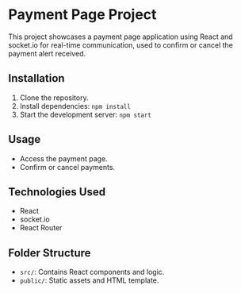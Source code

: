 # Payment Page Project

This project showcases a payment page application using React and socket.io for real-time communication, used to confirm or cancel the payment alert received.

## Installation

1. Clone the repository.
2. Install dependencies: `npm install`
3. Start the development server: `npm start`

## Usage

- Access the payment page.
- Confirm or cancel payments.

## Technologies Used

- React
- socket.io
- React Router

## Folder Structure

- `src/`: Contains React components and logic.
- `public/`: Static assets and HTML template.
